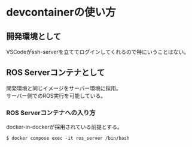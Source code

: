 # devcontainerの使い方

## 開発環境として

VSCodeがssh-serverを立ててログインしてくれるので特にいうことはない。

## ROS Serverコンテナとして

開発環境と同じイメージをサーバー環境に採用。  
サーバー側でのROS実行を可能している。

### ROS Serverコンテナへの入り方

docker-in-dockerが採用されている前提とする。

```console
$ docker compose exec -it ros_server /bin/bash
```
